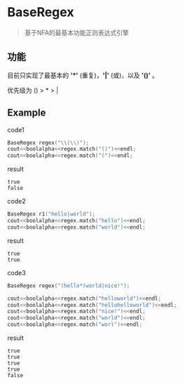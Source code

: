 #  BaseRegex
>基于NFA的最基本功能正则表达式引擎

## 功能
目前只实现了最基本的 **'*'** (重复)，**'|'** (或)，以及 **'()'** 。

优先级为 () > * > |


## Example

code1
```cpp
BaseRegex regex("\\(\\)");
cout<<boolalpha<<regex.match("()")<<endl;
cout<<boolalpha<<regex.match("(")<<endl;
```
result
```
true
false
```
code2
```cpp
BaseRegex r1("hello|world");
cout<<boolalpha<<regex.match("hello")<<endl;
cout<<boolalpha<<regex.match("world")<<endl;
```

result
```
true
true
```
code3 
```cpp
BaseRegex regex("(hello*)world|nice!");

cout<<boolalpha<<regex.match("helloworld")<<endl;
cout<<boolalpha<<regex.match("hellohelloworld")<<endl;
cout<<boolalpha<<regex.match("nice!")<<endl;
cout<<boolalpha<<regex.match("world")<<endl;
cout<<boolalpha<<regex.match("worl")<<endl;

```

result
```
true
true
true
true
false
```
